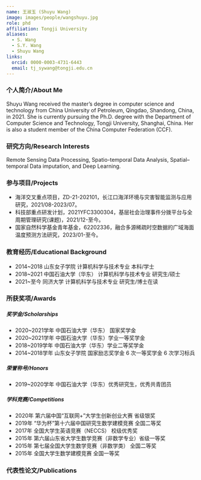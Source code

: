 ```yaml
---
name: 王淑玉 (Shuyu Wang)
image: images/people/wangshuyu.jpg
role: phd
affiliation: Tongji University
aliases:
  - S. Wang
  - S.Y. Wang
  - Shuyu Wang
links:
  orcid: 0000-0003-4731-6443
  email: tj_sywang@tongji.edu.cn
---
```


### 个人简介/About Me
Shuyu Wang received the master’s degree in computer science and technology from China University of Petroleum, Qingdao, Shandong, China, in 2021.
She is currently pursuing the Ph.D. degree with the Department of Computer Science and Technology, Tongji University, Shanghai, China. Her is also a student member of the China Computer Federation (CCF).

### 研究方向/Research Interests
Remote Sensing Data Processing, Spatio-temporal Data Analysis, Spatial–temporal Data imputation, and Deep Learning.

### 参与项目/Projects
- 海洋交叉重点项目，ZD-21-202101，长江口海洋环境与灾害智能监测与应用研究，2021/08-2023/07。
- 科技部重点研发计划，2021YFC3300304，基层社会治理事件分拨平台与全周期管理研究(课题)，2021/12-至今。
- 国家自然科学基金青年基金，62202336，融合多源稀疏时空数据的广域海面温度预测方法研究，2023/01-至今。

### 教育经历/Educational Background
- 2014~2018 山东女子学院 计算机科学与技术专业 本科/学士
- 2018~2021 中国石油大学（华东） 计算机科学与技术专业 研究生/硕士
- 2021~至今 同济大学 计算机科学与技术专业 研究生/博士在读

### 所获奖项/Awards

##### 奖学金/Scholarships
- 2020~2021学年 中国石油大学（华东） 国家奖学金
- 2020~2021学年 中国石油大学（华东）学业一等奖学金
- 2018~2019学年 中国石油大学（华东）学业二等奖学金
- 2014~2018学年 山东女子学院 国家励志奖学金 6 次一等奖学金 6 次学习标兵 
  
##### 荣誉称号/Honors
- 2019~2020学年 中国石油大学（华东）优秀研究生，优秀共青团员 
  
##### 学科竞赛/Competitions
- 2020年 第六届中国“互联网+”大学生创新创业大赛 省级银奖
- 2019年 “华为杯”第十六届中国研究生数学建模竞赛 全国二等奖 
- 2017年 全国大学生英语竞赛（NECCS） 校级优秀奖
- 2015年 第六届山东省大学生数学竞赛（非数学专业）省级一等奖
- 2015年 第七届全国大学生数学竞赛（非数学类） 全国二等奖
- 2015年 全国大学生数学建模竞赛 全国一等奖

### 代表性论文/Publications
